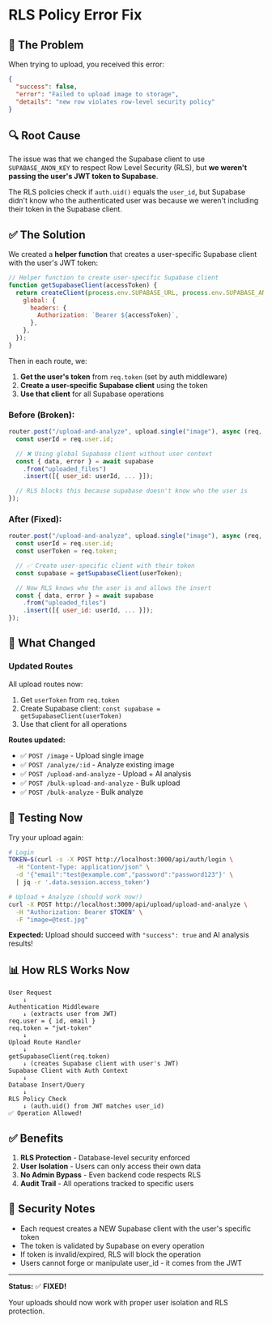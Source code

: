 # RLS Policy Error Fix

## 🐛 The Problem

When trying to upload, you received this error:

```json
{
  "success": false,
  "error": "Failed to upload image to storage",
  "details": "new row violates row-level security policy"
}
```

## 🔍 Root Cause

The issue was that we changed the Supabase client to use `SUPABASE_ANON_KEY` to respect Row Level Security (RLS), but **we weren't passing the user's JWT token to Supabase**.

The RLS policies check if `auth.uid()` equals the `user_id`, but Supabase didn't know who the authenticated user was because we weren't including their token in the Supabase client.

## ✅ The Solution

We created a **helper function** that creates a user-specific Supabase client with the user's JWT token:

```javascript
// Helper function to create user-specific Supabase client
function getSupabaseClient(accessToken) {
  return createClient(process.env.SUPABASE_URL, process.env.SUPABASE_ANON_KEY, {
    global: {
      headers: {
        Authorization: `Bearer ${accessToken}`,
      },
    },
  });
}
```

Then in each route, we:

1. **Get the user's token** from `req.token` (set by auth middleware)
2. **Create a user-specific Supabase client** using the token
3. **Use that client** for all Supabase operations

### Before (Broken):

```javascript
router.post("/upload-and-analyze", upload.single("image"), async (req, res) => {
  const userId = req.user.id;

  // ❌ Using global Supabase client without user context
  const { data, error } = await supabase
    .from("uploaded_files")
    .insert([{ user_id: userId, ... }]);

  // RLS blocks this because supabase doesn't know who the user is
});
```

### After (Fixed):

```javascript
router.post("/upload-and-analyze", upload.single("image"), async (req, res) => {
  const userId = req.user.id;
  const userToken = req.token;

  // ✅ Create user-specific client with their token
  const supabase = getSupabaseClient(userToken);

  // Now RLS knows who the user is and allows the insert
  const { data, error } = await supabase
    .from("uploaded_files")
    .insert([{ user_id: userId, ... }]);
});
```

## 🔧 What Changed

### Updated Routes

All upload routes now:

1. Get `userToken` from `req.token`
2. Create Supabase client: `const supabase = getSupabaseClient(userToken)`
3. Use that client for all operations

**Routes updated:**

- ✅ `POST /image` - Upload single image
- ✅ `POST /analyze/:id` - Analyze existing image
- ✅ `POST /upload-and-analyze` - Upload + AI analysis
- ✅ `POST /bulk-upload-and-analyze` - Bulk upload
- ✅ `POST /bulk-analyze` - Bulk analyze

## 🧪 Testing Now

Try your upload again:

```bash
# Login
TOKEN=$(curl -s -X POST http://localhost:3000/api/auth/login \
  -H "Content-Type: application/json" \
  -d '{"email":"test@example.com","password":"password123"}' \
  | jq -r '.data.session.access_token')

# Upload + Analyze (should work now!)
curl -X POST http://localhost:3000/api/upload/upload-and-analyze \
  -H "Authorization: Bearer $TOKEN" \
  -F "image=@test.jpg"
```

**Expected:** Upload should succeed with `"success": true` and AI analysis results!

## 📊 How RLS Works Now

```
User Request
    ↓
Authentication Middleware
    ↓ (extracts user from JWT)
req.user = { id, email }
req.token = "jwt-token"
    ↓
Upload Route Handler
    ↓
getSupabaseClient(req.token)
    ↓ (creates Supabase client with user's JWT)
Supabase Client with Auth Context
    ↓
Database Insert/Query
    ↓
RLS Policy Check
    ↓ (auth.uid() from JWT matches user_id)
✅ Operation Allowed!
```

## ✅ Benefits

1. **RLS Protection** - Database-level security enforced
2. **User Isolation** - Users can only access their own data
3. **No Admin Bypass** - Even backend code respects RLS
4. **Audit Trail** - All operations tracked to specific users

## 🔐 Security Notes

- Each request creates a NEW Supabase client with the user's specific token
- The token is validated by Supabase on every operation
- If token is invalid/expired, RLS will block the operation
- Users cannot forge or manipulate user_id - it comes from the JWT

---

**Status:** ✅ **FIXED!**

Your uploads should now work with proper user isolation and RLS protection.
